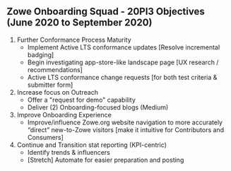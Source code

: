 ## Zowe Onboarding Squad - 20PI3 Objectives (June 2020 to September 2020)

1. Further Conformance Process Maturity
   - Implement Active LTS conformance updates [Resolve incremental badging] 
   - Begin investigating app-store-like landscape page [UX research / recommendations]
   - Active LTS conformance change requests [for both test criteria & submitter form]
2. Increase focus on Outreach
    - Offer a "request for demo" capability  
    - Deliver (2) Onboarding-focused blogs (Medium)
3. Improve Onboarding Experience
    - Improve/influence Zowe.org website navigation to more accurately “direct” new-to-Zowe visitors [make it intuitive for Contributors and Consumers]
4. Continue and Transition stat reporting (KPI-centric)
    - Identify trends & influencers
    - [Stretch] Automate for easier preparation and posting
